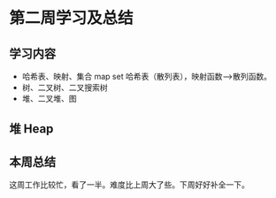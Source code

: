 # 第二周学习及总结 
## 学习内容
* 哈希表、映射、集合
map set 
哈希表（散列表），映射函数-->散列函数。
* 树、二叉树、二叉搜索树
* 堆、二叉堆、图
## 堆 Heap




## 本周总结
这周工作比较忙，看了一半。难度比上周大了些。下周好好补全一下。
